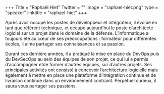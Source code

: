 +++
Title = "Raphaël Hiet"
Twitter = ""
image = "raphael-hiet.png"
type = "speaker"
linktitle = "raphael-hiet"
+++

Après avoir occupé les postes de développeur et intégrateur, il évolue en tant que référent technique, et occupe aujourd’hui le poste d’architecte logiciel sur un projet dans le domaine de la défense. L’informatique a toujours été au cœur de ses préoccupations : formateur pour différentes écoles, il aime partager ses connaissances et sa passion.

Durant ces dernière années, il a pratiqué la mise en place du DevOps puis du DevSecOps au sein des équipes de son projet, ce qui lui a permis d’accompagner etde former d’autres équipes, sur d’autres projets. Ses principales activités ont consisté à concevoir l’architecture logicielle mais également à mettre en place une plateforme d’intégration continue et de livraison continue dans un environnement contraint. Perpétuel curieux, il saura vous partager ses passions.
